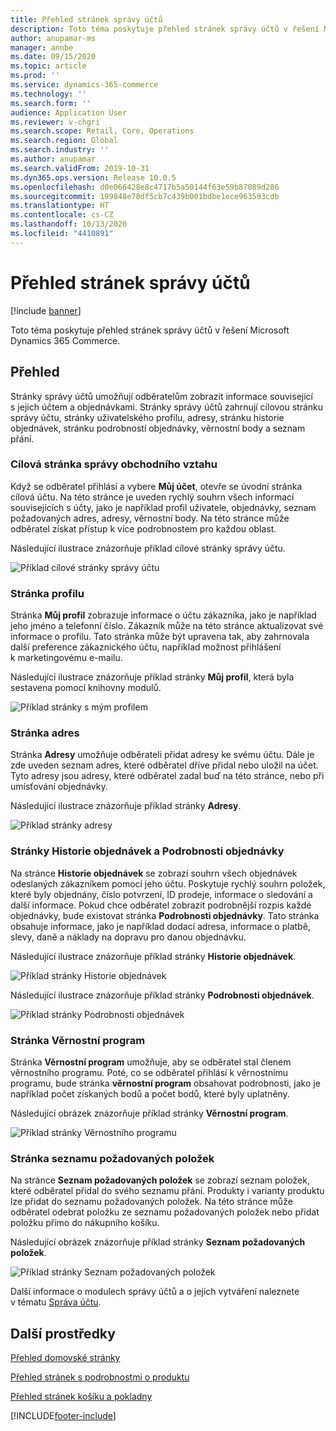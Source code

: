 ```yaml
---
title: Přehled stránek správy účtů
description: Toto téma poskytuje přehled stránek správy účtů v řešení Microsoft Dynamics 365 Commerce.
author: anupamar-ms
manager: annbe
ms.date: 09/15/2020
ms.topic: article
ms.prod: ''
ms.service: dynamics-365-commerce
ms.technology: ''
ms.search.form: ''
audience: Application User
ms.reviewer: v-chgri
ms.search.scope: Retail, Core, Operations
ms.search.region: Global
ms.search.industry: ''
ms.author: anupamar
ms.search.validFrom: 2019-10-31
ms.dyn365.ops.version: Release 10.0.5
ms.openlocfilehash: d0e066428e8c4717b5a50144f63e59b87089d286
ms.sourcegitcommit: 199848e78df5cb7c439b001bdbe1ece963593cdb
ms.translationtype: HT
ms.contentlocale: cs-CZ
ms.lasthandoff: 10/13/2020
ms.locfileid: "4410891"
---
```

# <a name="account-management-pages-overview"></a>Přehled stránek správy účtů

[!include [banner](includes/banner.md)]

Toto téma poskytuje přehled stránek správy účtů v řešení Microsoft Dynamics 365 Commerce.

## <a name="overview"></a>Přehled

Stránky správy účtů umožňují odběratelům zobrazit informace související s jejich účtem a objednávkami. Stránky správy účtů zahrnují cílovou stránku správy účtu, stránky uživatelského profilu, adresy, stránku historie objednávek, stránku podrobností objednávky, věrnostní body a seznam přání.

### <a name="account-management-landing-page"></a>Cílová stránka správy obchodního vztahu

Když se odběratel přihlásí a vybere **Můj účet**, otevře se úvodní stránka cílová účtu. Na této stránce je uveden rychlý souhrn všech informací souvisejících s účty, jako je například profil uživatele, objednávky, seznam požadovaných adres, adresy, věrnostní body. Na této stránce může odběratel získat přístup k více podrobnostem pro každou oblast.

Následující ilustrace znázorňuje příklad cílové stránky správy účtu.

![Příklad cílové stránky správy účtu](./media/Account-Management.PNG)

### <a name="my-profile-page"></a>Stránka profilu

Stránka **Můj profil** zobrazuje informace o účtu zákazníka, jako je například jeho jméno a telefonní číslo. Zákazník může na této stránce aktualizovat své informace o profilu. Tato stránka může být upravena tak, aby zahrnovala další preference zákaznického účtu, například možnost přihlášení k marketingovému e-mailu.

Následující ilustrace znázorňuje příklad stránky **Můj profil**, která byla sestavena pomocí knihovny modulů.

![Příklad stránky s mým profilem](./media/Account-Management-MyProfile.PNG)

### <a name="addresses-page"></a>Stránka adres

Stránka **Adresy** umožňuje odběrateli přidat adresy ke svému účtu. Dále je zde uveden seznam adres, které odběratel dříve přidal nebo uložil na účet. Tyto adresy jsou adresy, které odběratel zadal buď na této stránce, nebo při umísťování objednávky.

Následující ilustrace znázorňuje příklad stránky **Adresy**.

![Příklad stránky adresy](./media/Account-Management-Address.png)

### <a name="order-history-and-order-details-pages"></a>Stránky Historie objednávek a Podrobnosti objednávky

Na stránce **Historie objednávek** se zobrazí souhrn všech objednávek odeslaných zákazníkem pomocí jeho účtu. Poskytuje rychlý souhrn položek, které byly objednány, číslo potvrzení, ID prodeje, informace o sledování a další informace. Pokud chce odběratel zobrazit podrobnější rozpis každé objednávky, bude existovat stránka **Podrobnosti objednávky**. Tato stránka obsahuje informace, jako je například dodací adresa, informace o platbě, slevy, daně a náklady na dopravu pro danou objednávku.

Následující ilustrace znázorňuje příklad stránky **Historie objednávek**.

![Příklad stránky Historie objednávek](./media/Account-Management-OrderHistory.PNG)

Následující ilustrace znázorňuje příklad stránky **Podrobnosti objednávek**.

![Příklad stránky Podrobnosti objednávek](./media/Account-Management-OrderDetails.PNG)

### <a name="loyalty-program-page"></a>Stránka Věrnostní program

Stránka **Věrnostní program** umožňuje, aby se odběratel stal členem věrnostního programu. Poté, co se odběratel přihlásí k věrnostnímu programu, bude stránka **věrnostní program** obsahovat podrobnosti, jako je například počet získaných bodů a počet bodů, které byly uplatněny.

Následující obrázek znázorňuje příklad stránky **Věrnostní program**.

![Příklad stránky Věrnostního programu](./media/Account-Management-Loyalty.PNG)

### <a name="wishlist-page"></a>Stránka seznamu požadovaných položek

Na stránce **Seznam požadovaných položek** se zobrazí seznam položek, které odběratel přidal do svého seznamu přání. Produkty i varianty produktu lze přidat do seznamu požadovaných položek. Na této stránce může odběratel odebrat položku ze seznamu požadovaných položek nebo přidat položku přímo do nákupního košíku.

Následující obrázek znázorňuje příklad stránky **Seznam požadovaných položek**.

![Příklad stránky Seznam požadovaných položek](./media/Account-Management-Wishlist.PNG)

Další informace o modulech správy účtů a o jejich vytváření naleznete v tématu [Správa účtu](account-management.md).

## <a name="additional-resources"></a>Další prostředky

[Přehled domovské stránky](quick-tour-home-page.md)

[Přehled stránek s podrobnostmi o produktu](quick-tour-pdp.md)

[Přehled stránek košíku a pokladny](quick-tour-cart-checkout.md)



[!INCLUDE[footer-include](../includes/footer-banner.md)]